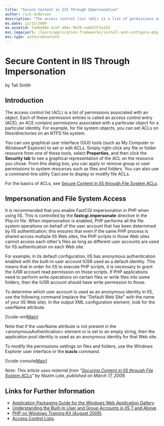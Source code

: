 ```yaml
---
title: "Secure Content in IIS Through Impersonation"
author: rick-anderson
description: "The access control list (ACL) is a list of permissions associated with an object. Each of these permission entries is called an access control entry (ACE); a..."
ms.date: 11/15/2009
ms.assetid: fadbe064-4cbf-49ec-9439-ce6633f3a155
msc.legacyurl: /learn/application-frameworks/install-and-configure-php-on-iis/secure-content-in-iis-through-impersonation
msc.type: authoredcontent
---
```

# Secure Content in IIS Through Impersonation

by Tali Smith

## Introduction

The access control list (ACL) is a list of permissions associated with an object. Each of these permission entries is called an access control entry (ACE); an ACE contains permissions associated with a particular object for a particular identity. For example, for file system objects, you can set ACLs on files/directories on an NTFS file system.

You can use graphical user interface (GUI) tools (such as My Computer or Windows® Explorer) to set or edit ACLs. Simply right-click any file or folder resource from one of these tools, select **Properties**, and then click the **Security tab** to see a graphical representation of the ACL on the resource you chose. From this dialog box, you can apply or remove group or user permissions to system resources such as files and folders. You can also use a command-line utility Cacl.exe to display or modify file ACLs.

For the basics of ACLs, see [Secure Content in IIS through File System ACLs](../../get-started/planning-for-security/secure-content-in-iis-through-file-system-acls.md).

## Impersonation and File System Access

It is recommended that you enable FastCGI impersonation in PHP when using IIS. This is controlled by the **fastcgi.impersonate** directive in the Php.ini file. When impersonation is enabled, PHP performs all the file system operations on behalf of the user account that has been determined by IIS authentication; this ensures that even if the same PHP process is shared across multiple IIS Web sites, the PHP scripts in those Web sites cannot access each other's files as long as different user accounts are used for IIS authentication on each Web site.

For example, in its default configuration, IIS has anonymous authentication enabled with the built-in user account IUSR used as a default identity. This means that in order for IIS to execute PHP scripts, it is necessary to grant the IUSR account read permission on those scripts. If PHP applications need to perform write operations on certain files or write files into some folders, then the IUSR account should have write permission to those.

To determine which user account is used as an anonymous identity in IIS, use the following command (replace the "Default Web Site" with the name of your IIS Web site). In the output XML configuration element, look for the userName attribute.

[!code-xml[Main](secure-content-in-iis-through-impersonation/samples/sample1.xml)]

Note that if the userName attribute is not present in the &lt;anonymousAuthentication&gt; element or is set to an empty string, then the application pool identity is used as an anonymous identity for that Web site.

To modify the permissions settings on files and folders, use the Windows Explorer user interface or the **icacls** command.

[!code-console[Main](secure-content-in-iis-through-impersonation/samples/sample2.cmd)]

*Note: This article uses material from "[Securing Content in IIS through File System ACLs](../../get-started/planning-for-security/secure-content-in-iis-through-file-system-acls.md)" by Nazim Lala*, *published on March 17, 2009.*

## Links for Further Information

- [Application Packaging Guide for the Windows Web Application Gallery](../../develop/windows-web-application-gallery/package-an-application-for-the-windows-web-application-gallery.md).
- [Understanding the Built-In User and Group Accounts in IIS 7 and Above](../../get-started/planning-for-security/understanding-built-in-user-and-group-accounts-in-iis.md).
- [PHP on Windows Training Kit (August 2009)](https://www.microsoft.com/downloads/details.aspx?FamilyID=c8498c9b-a85a-4afa-90c0-593d0e4850cb&amp;DisplayLang=en).
- [Access Control Lists](/windows/win32/secauthz/access-control-lists).
